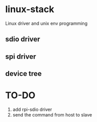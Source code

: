 # linux-stack
Linux driver and unix env programming

## sdio driver

## spi driver

## device tree

# TO-DO
1. add rpi-sdio driver
2. send the command from host to slave

